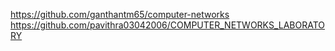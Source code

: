 https://github.com/ganthantm65/computer-networks
https://github.com/pavithra03042006/COMPUTER_NETWORKS_LABORATORY
